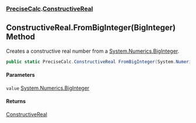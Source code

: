 ### [PreciseCalc](PreciseCalc.md 'PreciseCalc').[ConstructiveReal](PreciseCalc.ConstructiveReal.md 'PreciseCalc.ConstructiveReal')

## ConstructiveReal.FromBigInteger(BigInteger) Method

Creates a constructive real number from a [System.Numerics.BigInteger](https://docs.microsoft.com/en-us/dotnet/api/System.Numerics.BigInteger 'System.Numerics.BigInteger').

```csharp
public static PreciseCalc.ConstructiveReal FromBigInteger(System.Numerics.BigInteger value);
```
#### Parameters

<a name='PreciseCalc.ConstructiveReal.FromBigInteger(System.Numerics.BigInteger).value'></a>

`value` [System.Numerics.BigInteger](https://docs.microsoft.com/en-us/dotnet/api/System.Numerics.BigInteger 'System.Numerics.BigInteger')

#### Returns
[ConstructiveReal](PreciseCalc.ConstructiveReal.md 'PreciseCalc.ConstructiveReal')